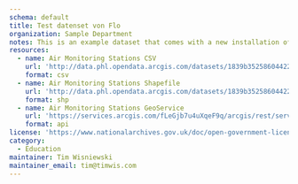 ```yaml
---
schema: default
title: Test datenset von Flo
organization: Sample Department
notes: This is an example dataset that comes with a new installation of JKAN
resources:
  - name: Air Monitoring Stations CSV
    url: 'http://data.phl.opendata.arcgis.com/datasets/1839b35258604422b0b520cbb668df0d_0.csv'
    format: csv
  - name: Air Monitoring Stations Shapefile
    url: 'http://data.phl.opendata.arcgis.com/datasets/1839b35258604422b0b520cbb668df0d_0.zip'
    format: shp
  - name: Air Monitoring Stations GeoService
    url: 'https://services.arcgis.com/fLeGjb7u4uXqeF9q/arcgis/rest/services/Air_Monitoring_Stations/FeatureServer/0/query'
    format: api
license: 'https://www.nationalarchives.gov.uk/doc/open-government-licence/version/3/'
category:
  - Education
maintainer: Tim Wisniewski
maintainer_email: tim@timwis.com
---
```

